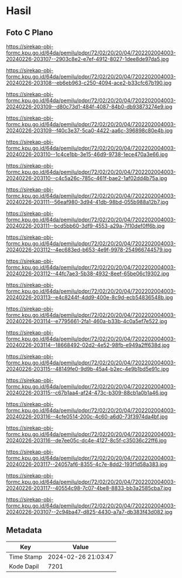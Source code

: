 # Hasil

## Foto C Plano

https://sirekap-obj-formc.kpu.go.id/64da/pemilu/pdpr/72/02/20/20/04/7202202004003-20240226-203107--2903c8e2-e7ef-4912-8027-1dee8de97da5.jpg

https://sirekap-obj-formc.kpu.go.id/64da/pemilu/pdpr/72/02/20/20/04/7202202004003-20240226-203108--eb6eb963-c250-4094-ace2-b33cfc67b190.jpg

https://sirekap-obj-formc.kpu.go.id/64da/pemilu/pdpr/72/02/20/20/04/7202202004003-20240226-203109--d80c73d1-484f-4087-84b0-db93873274e9.jpg

https://sirekap-obj-formc.kpu.go.id/64da/pemilu/pdpr/72/02/20/20/04/7202202004003-20240226-203109--f40c3e37-5ca0-4422-aa6c-396898c80e4b.jpg

https://sirekap-obj-formc.kpu.go.id/64da/pemilu/pdpr/72/02/20/20/04/7202202004003-20240226-203110--1c4ce1bb-3e15-46d9-9738-1ece470a3e66.jpg

https://sirekap-obj-formc.kpu.go.id/64da/pemilu/pdpr/72/02/20/20/04/7202202004003-20240226-203110--c4c5a26c-785c-461f-bae2-1af02dd4b75a.jpg

https://sirekap-obj-formc.kpu.go.id/64da/pemilu/pdpr/72/02/20/20/04/7202202004003-20240226-203111--56eaf980-3d94-41db-98bd-055b988a12b7.jpg

https://sirekap-obj-formc.kpu.go.id/64da/pemilu/pdpr/72/02/20/20/04/7202202004003-20240226-203111--bcd5bb60-3df9-4553-a29a-7f10def0ff6b.jpg

https://sirekap-obj-formc.kpu.go.id/64da/pemilu/pdpr/72/02/20/20/04/7202202004003-20240226-203112--4ec683ed-b653-4e9f-9978-254966744579.jpg

https://sirekap-obj-formc.kpu.go.id/64da/pemilu/pdpr/72/02/20/20/04/7202202004003-20240226-203112--44fc7ae3-5b38-4932-8eef-65be06c19302.jpg

https://sirekap-obj-formc.kpu.go.id/64da/pemilu/pdpr/72/02/20/20/04/7202202004003-20240226-203113--e4c8244f-4dd9-400e-8c9d-ecb54836548b.jpg

https://sirekap-obj-formc.kpu.go.id/64da/pemilu/pdpr/72/02/20/20/04/7202202004003-20240226-203114--e7795661-2fa1-460a-b33b-4c0a5ef7e522.jpg

https://sirekap-obj-formc.kpu.go.id/64da/pemilu/pdpr/72/02/20/20/04/7202202004003-20240226-203114--18668492-02d2-4e52-98fb-e949a2ff638d.jpg

https://sirekap-obj-formc.kpu.go.id/64da/pemilu/pdpr/72/02/20/20/04/7202202004003-20240226-203115--48149fe0-9d9b-45a4-b2ec-4e9b1bd5e91c.jpg

https://sirekap-obj-formc.kpu.go.id/64da/pemilu/pdpr/72/02/20/20/04/7202202004003-20240226-203115--c67b1aa4-af24-473c-b309-88cb1a0b1a46.jpg

https://sirekap-obj-formc.kpu.go.id/64da/pemilu/pdpr/72/02/20/20/04/7202202004003-20240226-203116--4cfe0514-200c-4c60-a6d0-73f3974da4bf.jpg

https://sirekap-obj-formc.kpu.go.id/64da/pemilu/pdpr/72/02/20/20/04/7202202004003-20240226-203116--de7ee05c-dc4e-4127-8c5f-c35036c22ff6.jpg

https://sirekap-obj-formc.kpu.go.id/64da/pemilu/pdpr/72/02/20/20/04/7202202004003-20240226-203117--24057af6-8355-4c7e-8dd2-193f1d58a383.jpg

https://sirekap-obj-formc.kpu.go.id/64da/pemilu/pdpr/72/02/20/20/04/7202202004003-20240226-203117--40554c98-7c07-4be8-8833-bb3a2585cba7.jpg

https://sirekap-obj-formc.kpu.go.id/64da/pemilu/pdpr/72/02/20/20/04/7202202004003-20240226-203107--2c94ba47-d825-4430-a7a7-db383f43d082.jpg


## Metadata

| Key        | Value               |
| ---------- | ------------------- |
| Time Stamp | 2024-02-26 21:03:47 |
| Kode Dapil | 7201                |



